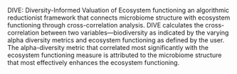 DIVE: Diversity-Informed Valuation of Ecosystem functioning
an algorithmic reductionist framework that connects microbiome structure with ecosystem functioning through cross-correlation analysis. 
DIVE calculates the cross-correlation between two variables—biodiversity as indicated by the varying alpha diversity metrics and ecosystem functioning
as defined by the user.
The alpha-diversity metric that correlated most significantly with the ecosystem functioning measure is attributed to the microbiome structure that most effectively
enhances the ecosystem functioning. 

